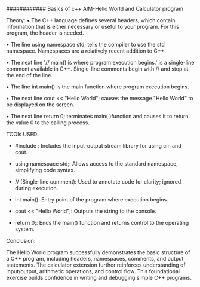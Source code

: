 ############ Basics of c++
AIM-Hello World and Calculator program

Theory:
•	The C++ language defines several headers, which contain information that is either necessary or useful to your program. For this program, the header <iostream> is needed.

•	The line using namespace std; tells the compiler to use the std namespace. Namespaces are a relatively recent addition to C++.

•	The next line '// main() is where program execution begins.' is a single-line comment available in C++. Single-line comments begin with // and stop at the end of the line.

•	The line int main() is the main function where program execution begins.

•	The next line cout << "Hello World"; causes the message "Hello World" to be displayed on the screen.

•	The next line return 0; terminates main( )function and causes it to return the value 0 to the calling process.

TOOls USED:
- #include <iostream>: Includes the input-output stream library for using cin and cout.
  
- using namespace std;: Allows access to the standard namespace, simplifying code syntax.

-  // (Single-line comment): Used to annotate code for clarity; ignored during execution.

- int main(): Entry point of the program where execution begins.

- cout << "Hello World";: Outputs the string to the console.

- return 0;: Ends the main() function and returns control to the operating system.
  
 Conclusion:

The Hello World program successfully demonstrates the basic structure of a C++ program, including headers, namespaces, comments, and output statements. The calculator extension further reinforces understanding of input/output, arithmetic operations, and control flow. This foundational exercise builds confidence in writing and debugging simple C++ programs.





